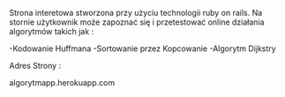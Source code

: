 
Strona interetowa stworzona przy użyciu technologii ruby on rails.
Na stornie użytkownik może zapoznać się i przetestować online działania algorytmów takich jak :

-Kodowanie Huffmana
-Sortowanie przez Kopcowanie
-Algorytm Dijkstry

Adres Strony : 

algorytmapp.herokuapp.com

